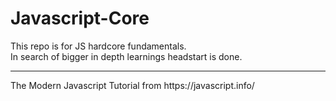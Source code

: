 # Javascript-Core
This repo is for JS hardcore fundamentals.
<br>
In search of bigger in depth learnings headstart is done.
<hr>
The Modern Javascript Tutorial from 
https://javascript.info/

